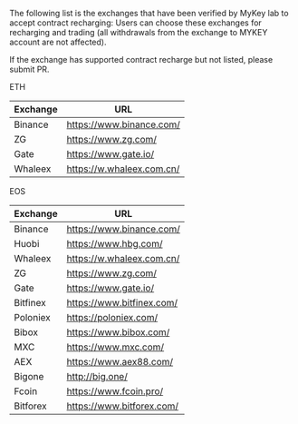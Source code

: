 The following list is the exchanges that have been verified by MyKey lab to accept contract recharging: Users can choose these exchanges for recharging and trading (all withdrawals from the exchange to MYKEY account are not affected).

If the exchange has supported contract recharge but not listed, please submit PR.


ETH 

Exchange | URL
-------------  |-------------
Binance | https://www.binance.com/
ZG | https://www.zg.com/
Gate |  https://www.gate.io/
Whaleex |  https://w.whaleex.com.cn/


EOS 

Exchange | URL
-------------  |-------------
Binance |  https://www.binance.com/
Huobi |  https://www.hbg.com/
Whaleex |  https://w.whaleex.com.cn/
ZG |  https://www.zg.com/
Gate |  https://www.gate.io/
Bitfinex |  https://www.bitfinex.com/
Poloniex|https://poloniex.com/
Bibox |  https://www.bibox.com/
MXC | https://www.mxc.com/
AEX | https://www.aex88.com/
Bigone |  http://big.one/
Fcoin |  https://www.fcoin.pro/
Bitforex |  https://www.bitforex.com/

